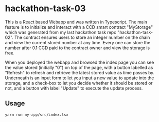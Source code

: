 # hackathon-task-03

This is a React based Webapp and was written in Typescript. The main feature is to initialize and interact with a CCD smart contract 
"MyStorage" which was generated from my last hackathon task repo "hackathon-task-02". The contract ensures users to store an integer
number on the chain and view the current stored number at any time. Every one can store the number after 0.1 CCD paid to the contract 
owner and view the storage is free. 

When you deployed the webapp and browsed the index page you can see the value stored (initially "0") on top of the page, with a button
labelled as "Refresh" to refresh and retrieve the latest stored value as time passes by. Underneath is an input form to let you input 
a new value to update into the storage, and a check-box to let you decide whether it should be stored or not, and a button with label 
"Update" to execute the update process.

## Usage
`yarn run my-app/src/index.tsx`

